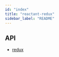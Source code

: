 ```yaml
---
id: "index"
title: "reactant-redux"
sidebar_label: "README"
---
```


## API

* [redux](modules/_redux_.md)
